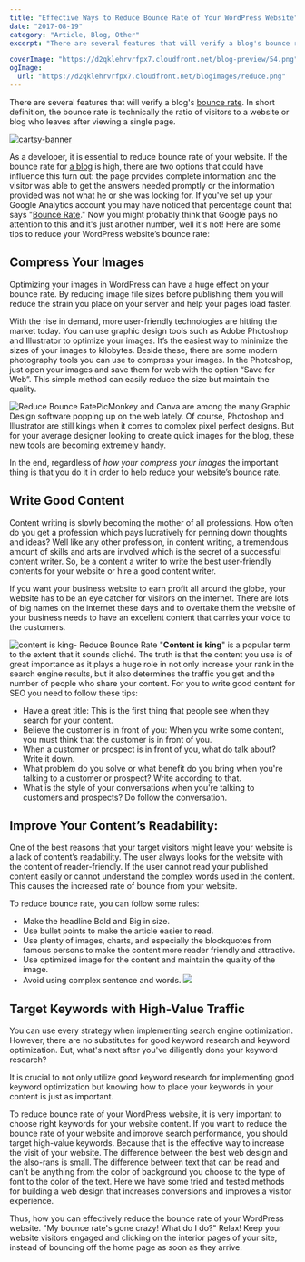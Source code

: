 ```yaml
---
title: "Effective Ways to Reduce Bounce Rate of Your WordPress Website"
date: "2017-08-19"
category: "Article, Blog, Other"
excerpt: "There are several features that will verify a blog's bounce rate. In short definition, the bounce rate is technically the ratio of visitors to a website or blog who leaves after viewing a single page. As a developer, it is essential to reduce bounce rate of your website. If the bounce rate for a blog "

coverImage: "https://d2qklehrvrfpx7.cloudfront.net/blog-preview/54.png"
ogImage:
  url: "https://d2qklehrvrfpx7.cloudfront.net/blogimages/reduce.png"
---
```


There are several features that will verify a blog's [bounce rate](https://en.wikipedia.org/wiki/Bounce_rate). In short definition, the bounce rate is technically the ratio of visitors to a website or blog who leaves after viewing a single page.

[![cartsy-banner](https://d2qklehrvrfpx7.cloudfront.net/blogimages/cartsy-banner.jpg)](https://bit.ly/cartsyTheme)

As a developer, it is essential to reduce bounce rate of your website. If the bounce rate for [a blog](https://redq.io/blog/why-use-wordpress-for-a-website/) is high, there are two options that could have influence this turn out: the page provides complete information and the visitor was able to get the answers needed promptly or the information provided was not what he or she was looking for. If you've set up your Google Analytics account you may have noticed that percentage count that says "[Bounce Rate](https://en.wikipedia.org/wiki/Bounce_rate)." Now you might probably think that Google pays no attention to this and it's just another number, well it's not! Here are some tips to reduce your WordPress website’s bounce rate:

## Compress Your Images

Optimizing your images in WordPress can have a huge effect on your bounce rate. By reducing image file sizes before publishing them you will reduce the strain you place on your server and help your pages load faster.

With the rise in demand, more user-friendly technologies are hitting the market today. You can use graphic design tools such as Adobe Photoshop and Illustrator to optimize your images. It’s the easiest way to minimize the sizes of your images to kilobytes. Beside these, there are some modern photography tools you can use to compress your images. In the Photoshop, just open your images and save them for web with the option “Save for Web”. This simple method can easily reduce the size but maintain the quality.

![Reduce Bounce Rate](https://d2qklehrvrfpx7.cloudfront.net/blogimages/reduce1.png)PicMonkey and Canva are among the many Graphic Design software popping up on the web lately. Of course, Photoshop and Illustrator are still kings when it comes to complex pixel perfect designs. But for your average designer looking to create quick images for the blog, these new tools are becoming extremely handy.

In the end, regardless of *how your compress your images* the important thing is that you do it in order to help reduce your website’s bounce rate.

## Write Good Content

Content writing is slowly becoming the mother of all professions. How often do you get a profession which pays lucratively for penning down thoughts and ideas? Well like any other profession, in content writing, a tremendous amount of skills and arts are involved which is the secret of a successful content writer. So, be a content a writer to write the best user-friendly contents for your website or hire a good content writer.

If you want your business website to earn profit all around the globe, your website has to be an eye catcher for visitors on the internet. There are lots of big names on the internet these days and to overtake them the website of your business needs to have an excellent content that carries your voice to the customers.

![content is king- Reduce Bounce Rate](https://d2qklehrvrfpx7.cloudfront.net/blogimages/reduce2.png)
"**Content is king**" is a popular term to the extent that it sounds cliché. The truth is that the content you use is of great importance as it plays a huge role in not only increase your rank in the search engine results, but it also determines the traffic you get and the number of people who share your content. For you to write good content for SEO you need to follow these tips:

- Have a great title: This is the first thing that people see when they search for your content.
- Believe the customer is in front of you: When you write some content, you must think that the customer is in front of you.
- When a customer or prospect is in front of you, what do talk about? Write it down.
- What problem do you solve or what benefit do you bring when you're talking to a customer or prospect? Write according to that.
- What is the style of your conversations when you're talking to customers and prospects? Do follow the conversation.

## Improve Your Content’s Readability:

One of the best reasons that your target visitors might leave your website is a lack of content’s readability. The user always looks for the website with the content of reader-friendly. If the user cannot read your published content easily or cannot understand the complex words used in the content. This causes the increased rate of bounce from your website.

To reduce bounce rate, you can follow some rules:

- Make the headline Bold and Big in size.
- Use bullet points to make the article easier to read.
- Use plenty of images, charts, and especially the blockquotes from famous persons to make the content more reader friendly and attractive.
- Use optimized image for the content and maintain the quality of the image.
- Avoid using complex sentence and words.
  ![](https://d2qklehrvrfpx7.cloudfront.net/blogimages/reduce3.png)

## Target Keywords with High-Value Traffic

You can use every strategy when implementing search engine optimization. However, there are no substitutes for good keyword research and keyword optimization. But, what's next after you've diligently done your keyword research?

It is crucial to not only utilize good keyword research for implementing good keyword optimization but knowing how to place your keywords in your content is just as important.

To reduce bounce rate of your WordPress website, it is very important to choose right keywords for your website content. If you want to reduce the bounce rate of your website and improve search performance, you should target high-value keywords. Because that is the effective way to increase the visit of your website. The difference between the best web design and the also-rans is small. The difference between text that can be read and can't be anything from the color of background you choose to the type of font to the color of the text. Here we have some tried and tested methods for building a web design that increases conversions and improves a visitor experience.

Thus, how you can effectively reduce the bounce rate of your WordPress website. "My bounce rate's gone crazy! What do I do?" Relax! Keep your website visitors engaged and clicking on the interior pages of your site, instead of bouncing off the home page as soon as they arrive.
